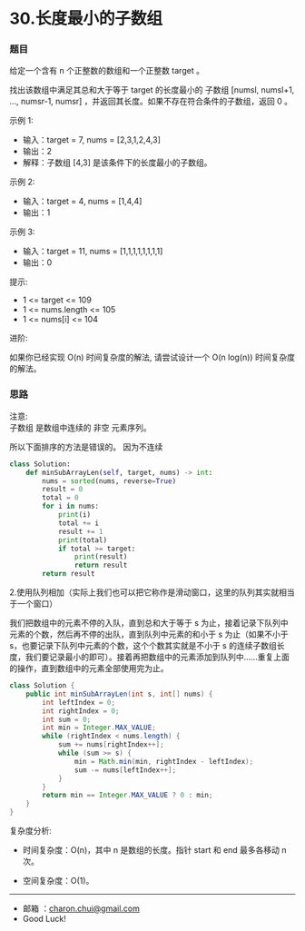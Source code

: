 30.长度最小的子数组
===


### 题目

给定一个含有 n 个正整数的数组和一个正整数 target 。

找出该数组中满足其总和大于等于 target 的长度最小的 子数组 [numsl, numsl+1, ..., numsr-1, numsr] ，并返回其长度。如果不存在符合条件的子数组，返回 0 。

 

示例 1:    

- 输入：target = 7, nums = [2,3,1,2,4,3]
- 输出：2
- 解释：子数组 [4,3] 是该条件下的长度最小的子数组。

示例 2:    

- 输入：target = 4, nums = [1,4,4]
- 输出：1

示例 3:    

- 输入：target = 11, nums = [1,1,1,1,1,1,1,1]
- 输出：0
 

提示:    

- 1 <= target <= 109
- 1 <= nums.length <= 105
- 1 <= nums[i] <= 104
 

进阶:     

如果你已经实现 O(n) 时间复杂度的解法, 请尝试设计一个 O(n log(n)) 时间复杂度的解法。



### 思路

注意:  
子数组 是数组中连续的 非空 元素序列。

所以下面排序的方法是错误的。 因为不连续
```python
class Solution:
    def minSubArrayLen(self, target, nums) -> int:
        nums = sorted(nums, reverse=True)
        result = 0
        total = 0
        for i in nums:
            print(i)
            total += i
            result += 1
            print(total)
            if total >= target:
                print(result)
                return result
        return result
```


2.使用队列相加（实际上我们也可以把它称作是滑动窗口，这里的队列其实就相当于一个窗口）

我们把数组中的元素不停的入队，直到总和大于等于 s 为止，接着记录下队列中元素的个数，然后再不停的出队，直到队列中元素的和小于 s 为止（如果不小于 s，也要记录下队列中元素的个数，这个个数其实就是不小于 s 的连续子数组长度，我们要记录最小的即可）。接着再把数组中的元素添加到队列中……重复上面的操作，直到数组中的元素全部使用完为止。

```java
class Solution {
    public int minSubArrayLen(int s, int[] nums) {
        int leftIndex = 0;
        int rightIndex = 0;
        int sum = 0;
        int min = Integer.MAX_VALUE;
        while (rightIndex < nums.length) {
            sum += nums[rightIndex++];
            while (sum >= s) {
                min = Math.min(min, rightIndex - leftIndex);
                sum -= nums[leftIndex++];
            }
        }
        return min == Integer.MAX_VALUE ? 0 : min;
    }
}
```


复杂度分析:    

- 时间复杂度：O(n)，其中 n 是数组的长度。指针 start 和 end 最多各移动 n 次。

- 空间复杂度：O(1)。


---
- 邮箱 ：charon.chui@gmail.com  
- Good Luck! 

	
